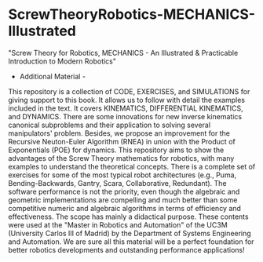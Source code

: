 # ScrewTheoryRobotics-MECHANICS-Illustrated
"Screw Theory for Robotics, MECHANICS - An Illustrated & Practicable Introduction to Modern Robotics"
- Additional Material -

This repository is a collection of CODE, EXERCISES, and SIMULATIONS for giving support to this book. It allows us to follow with detail the examples included in the text. It covers KINEMATICS, DIFFERENTIAL KINEMATICS, and DYNAMICS. There are some innovations for new inverse kinematics canonical subproblems and their application to solving several manipulators' problem. Besides, we propose an improvement for the Recursive Neuton-Euler Algorithm (RNEA) in union with the Product of Exponentials (POE) for dynamics. This repository aims to show the advantages of the Screw Theory mathematics for robotics, with many examples to understand the theoretical concepts. There is a complete set of exercises for some of the most typical robot architectures (e.g., Puma, Bending-Backwards, Gantry, Scara, Collaborative, Redundant). The software performance is not the priority, even though the algebraic and geometric implementations are compelling and much better than some competitive numeric and algebraic algorithms in terms of efficiency and effectiveness. The scope has mainly a didactical purpose. These contents were used at the "Master in Robotics and Automation" of the UC3M (University Carlos III of Madrid) by the Department of Systems Engineering and Automation. We are sure all this material will be a perfect foundation for better robotics developments and outstanding performance applications!

